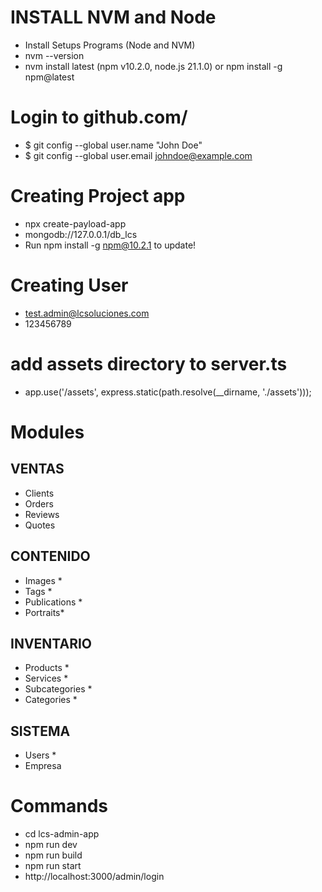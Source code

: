 

# INSTALL NVM and Node
- Install Setups Programs (Node and NVM)
- nvm --version
- nvm install latest (npm v10.2.0, node.js 21.1.0) or npm install -g npm@latest

# Login to github.com/
- $ git config --global user.name "John Doe"
- $ git config --global user.email johndoe@example.com

# Creating Project app
- npx create-payload-app
- mongodb://127.0.0.1/db_lcs
- Run npm install -g npm@10.2.1 to update!

# Creating User
- test.admin@lcsoluciones.com
- 123456789

# add assets directory to server.ts 
- app.use('/assets', express.static(path.resolve(__dirname, './assets')));


# Modules 

## VENTAS
- Clients
- Orders
- Reviews
- Quotes

## CONTENIDO
- Images *
- Tags *
- Publications *
- Portraits*

## INVENTARIO
- Products *
- Services *
- Subcategories *
- Categories *

## SISTEMA 
- Users *
- Empresa 


# Commands
- cd lcs-admin-app
- npm run dev 
- npm run build
- npm run start 
- http://localhost:3000/admin/login




